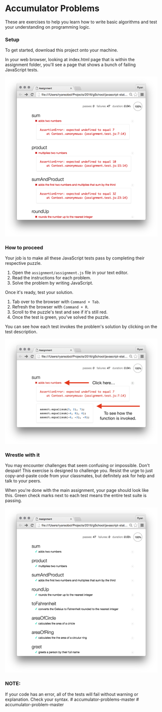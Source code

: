 # Accumulator Problems

These are exercises to help you learn how to write basic algorithms 
and test your understanding on programming logic.

### Setup

To get started, download this project onto your machine.

In your web browser, looking at index.html page that is within the assignment folder, you'll see a page that shows a bunch of failing JavaScript tests. 

![](images/failing.png)

### How to proceed

Your job is to make all these JavaScript tests pass by completing their respective puzzle.

1. Open the `assignment/assignment.js` file in your text editor.
1. Read the instructions for each problem.
1. Solve the problem by writing JavaScript.

Once it's ready, test your solution.

1. Tab over to the browser with `Command + Tab`.
1. Refresh the browser with `Command + R`.
1. Scroll to the puzzle's test and see if it's still red.
1. Once the test is green, you've solved the puzzle.

You can see how each test invokes the problem's solution by clicking on the test description.

![](images/invoked.png)

### Wrestle with it

You may encounter challenges that seem confusing or impossible. Don't despair! This exercise is designed to challenge you. Resist the urge to just copy-and-paste code from your classmates, but definitely ask for help and talk to your peers.

When you're done with the main assignment, your page should look like this. Green check marks next to each test means the entire test suite is passing.

![](images/passing.png)

### NOTE:
If your code has an error, all of the tests will fail without warning or explanation.  Check your syntax. 
#   a c c u m u l a t o r - p r o b l e m s - m a s t e r 
 
 #   a c c u m u l a t o r - p r o b l e m - m a s t e r 
 
 
